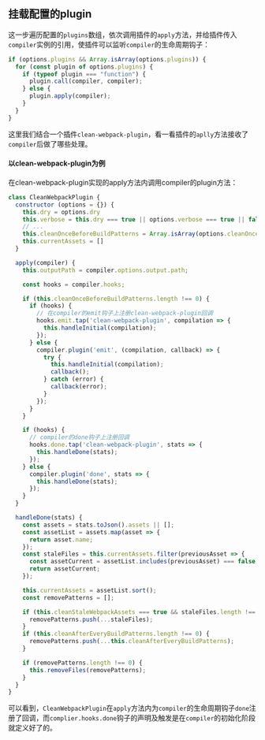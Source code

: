 ## 挂载配置的plugin
这一步遍历配置的`plugins`数组，依次调用插件的`apply`方法，并给插件传入`compiler`实例的引用，使插件可以监听`compiler`的生命周期钩子：
```js
if (options.plugins && Array.isArray(options.plugins)) {
  for (const plugin of options.plugins) {
    if (typeof plugin === "function") {
      plugin.call(compiler, compiler);
    } else {
      plugin.apply(compiler);
    }
  }
}
```

这里我们结合一个插件`clean-webpack-plugin`，看一看插件的`aplly`方法接收了`compiler`后做了哪些处理。

#### 以clean-webpack-plugin为例
在clean-webpack-plugin实现的apply方法内调用compiler的plugin方法：
```js
class CleanWebpackPlugin {
  constructor (options = {}) {
    this.dry = options.dry
    this.verbose = this.dry === true || options.verbose === true || false
    // ...
    this.cleanOnceBeforeBuildPatterns = Array.isArray(options.cleanOnceBeforeBuildPatterns) ? options.cleanOnceBeforeBuildPatterns : ['**/*'];
    this.currentAssets = []
  }

  apply(compiler) {
    this.outputPath = compiler.options.output.path;

    const hooks = compiler.hooks;

    if (this.cleanOnceBeforeBuildPatterns.length !== 0) {
      if (hooks) {
        // 在compiler的emit钩子上注册clean-webpack-plugin回调
        hooks.emit.tap('clean-webpack-plugin', compilation => {
          this.handleInitial(compilation);
        });
      } else {
        compiler.plugin('emit', (compilation, callback) => {
          try {
            this.handleInitial(compilation);
            callback();
          } catch (error) {
            callback(error);
          }
        });
      }
    }

    if (hooks) {
      // compiler的done钩子上注册回调
      hooks.done.tap('clean-webpack-plugin', stats => {
        this.handleDone(stats);
      });
    } else {
      compiler.plugin('done', stats => {
        this.handleDone(stats);
      });
    }
  }

  handleDone(stats) {
    const assets = stats.toJson().assets || [];
    const assetList = assets.map(asset => {
      return asset.name;
    });
    const staleFiles = this.currentAssets.filter(previousAsset => {
      const assetCurrent = assetList.includes(previousAsset) === false;
      return assetCurrent;
    });

    this.currentAssets = assetList.sort();
    const removePatterns = [];

    if (this.cleanStaleWebpackAssets === true && staleFiles.length !== 0) {
      removePatterns.push(...staleFiles);
    }
    if (this.cleanAfterEveryBuildPatterns.length !== 0) {
      removePatterns.push(...this.cleanAfterEveryBuildPatterns);
    }

    if (removePatterns.length !== 0) {
      this.removeFiles(removePatterns);
    }
  }
}
```

可以看到，`CleanWebpackPlugin`在`apply`方法内为`compiler`的生命周期钩子`done`注册了回调，而`complier.hooks.done`钩子的声明及触发是在`compiler`的初始化阶段就定义好了的。
